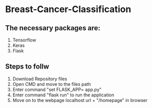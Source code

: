 # Breast-Cancer-Classification

## The necessary packages are:

1. Tensorflow
2. Keras
3. Flask


## Steps to follw
1. Download Repository files
2. Open CMD and move to the files path
3. Enter command "set FLASK_APP= app.py"
4. Enter command "flask run" to run the application
5. Move on to the webpage localhost url + "/homepage" in browser
